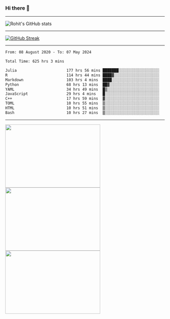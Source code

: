 ### Hi there 👋

<hr/>

![Rohit's GitHub stats](https://github-readme-stats.vercel.app/api?username=RohitRathore1&show_icons=true&theme=transparent)

<hr/>

[![GitHub Streak](http://github-readme-streak-stats.herokuapp.com?user=RohitRathore1&theme=dark&mode=weekly)](https://git.io/streak-stats)

<hr/>

<!--START_SECTION:waka-->

```txt
From: 08 August 2020 - To: 07 May 2024

Total Time: 625 hrs 3 mins

Julia                      177 hrs 56 mins ███████░░░░░░░░░░░░░░░░░░   28.47 %
R                          114 hrs 44 mins ████▓░░░░░░░░░░░░░░░░░░░░   18.36 %
Markdown                   103 hrs 4 mins  ████░░░░░░░░░░░░░░░░░░░░░   16.49 %
Python                     68 hrs 13 mins  ██▓░░░░░░░░░░░░░░░░░░░░░░   10.92 %
YAML                       34 hrs 49 mins  █▒░░░░░░░░░░░░░░░░░░░░░░░   05.57 %
JavaScript                 29 hrs 4 mins   █░░░░░░░░░░░░░░░░░░░░░░░░   04.65 %
C++                        17 hrs 59 mins  ▓░░░░░░░░░░░░░░░░░░░░░░░░   02.88 %
TOML                       10 hrs 55 mins  ▒░░░░░░░░░░░░░░░░░░░░░░░░   01.75 %
HTML                       10 hrs 51 mins  ▒░░░░░░░░░░░░░░░░░░░░░░░░   01.74 %
Bash                       10 hrs 27 mins  ▒░░░░░░░░░░░░░░░░░░░░░░░░   01.67 %
```

<!--END_SECTION:waka-->

<hr/>

<p>
  <img src="https://wakatime.com/share/@TeAmp0is0N/0205e68a-e5ed-48bf-b870-3c94c1fa77d3.svg" width="300" height="200">
  <img src="https://wakatime.com/share/@TeAmp0is0N/3935ee43-08a3-493e-8b95-60c1f9204b15.svg" width="300" height="200">
  <img src="https://wakatime.com/share/@TeAmp0is0N/8717aacc-7340-44e0-abb1-987dc9823fcd.svg" width="300" height="200">
</p>




